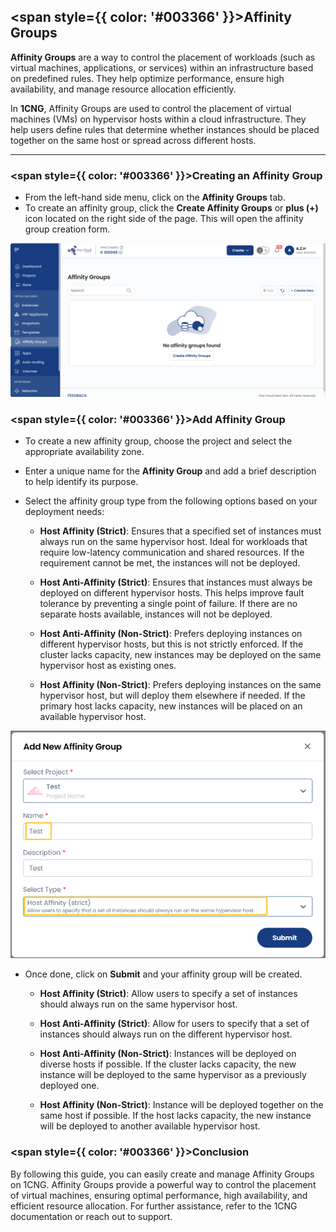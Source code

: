 ## <span style={{ color: '#003366' }}>Affinity Groups</span>

**Affinity Groups** are a way to control the placement of workloads (such as virtual machines, applications, or services) within an infrastructure based on predefined rules. They help optimize performance, ensure high availability, and manage resource allocation efficiently.

In **1CNG**, Affinity Groups are used to control the placement of virtual machines (VMs) on hypervisor hosts within a cloud infrastructure. They help users define rules that determine whether instances should be placed together on the same host or spread across different hosts.

-----

### <span style={{ color: '#003366' }}>Creating an Affinity Group</span>

- From the left-hand side menu, click on the **Affinity Groups** tab.
- To create an affinity group, click the **Create Affinity Groups** or **plus (+)** icon located on the right side of the page. This will open the affinity group creation form.

![Affinity Groups Page](images/affinity-groups.png)

### <span style={{ color: '#003366' }}>Add Affinity Group</span>

- To create a new affinity group, choose the project and select the appropriate availability zone.
- Enter a unique name for the **Affinity Group** and add a brief description to help identify its purpose.
- Select the affinity group type from the following options based on your deployment needs:

  - **Host Affinity (Strict)**: Ensures that a specified set of instances must always run on the same hypervisor host. Ideal for workloads that require low-latency communication and shared resources. If the requirement cannot be met, the instances will not be deployed.

  - **Host Anti-Affinity (Strict)**: Ensures that instances must always be deployed on different hypervisor hosts. This helps improve fault tolerance by preventing a single point of failure. If there are no separate hosts available, instances will not be deployed.

  - **Host Anti-Affinity (Non-Strict)**: Prefers deploying instances on different hypervisor hosts, but this is not strictly enforced. If the cluster lacks capacity, new instances may be deployed on the same hypervisor host as existing ones.

  - **Host Affinity (Non-Strict)**: Prefers deploying instances on the same hypervisor host, but will deploy them elsewhere if needed. If the primary host lacks capacity, new instances will be placed on an available hypervisor host.

![Create Affinity Group](images/add-new-affinity-group.png)

- Once done, click on **Submit** and your affinity group will be created.

  - **Host Affinity (Strict)**: Allow users to specify a set of instances should always run on the same hypervisor host.

  - **Host Anti-Affinity (Strict)**: Allow for users to specify that a set of instances should always run on the different hypervisor host.

  - **Host Anti-Affinity (Non-Strict)**: Instances will be deployed on diverse hosts if possible. If the cluster lacks capacity, the new instance will be deployed to the same hypervisor as a previously deployed one.

  - **Host Affinity (Non-Strict)**: Instance will be deployed together on the same host if possible. If the host lacks capacity, the new instance will be deployed to another available hypervisor host.


### <span style={{ color: '#003366' }}>Conclusion</span>

By following this guide, you can easily create and manage Affinity Groups on 1CNG. Affinity Groups provide a powerful way to control the placement of virtual machines, ensuring optimal performance, high availability, and efficient resource allocation. For further assistance, refer to the 1CNG documentation or reach out to support.
